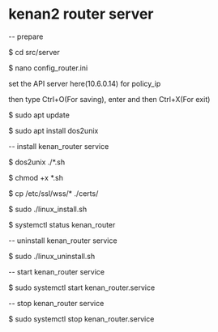 
# kenan2 router server

-- prepare

$ cd src/server

$ nano config_router.ini

set the API server here(10.6.0.14) for policy_ip

then type Ctrl+O(For saving), enter and then Ctrl+X(For exit)

$ sudo apt update

$ sudo apt install dos2unix


-- install kenan_router service

$ dos2unix ./*.sh

$ chmod +x *.sh

$ cp /etc/ssl/wss/* ./certs/


$ sudo ./linux_install.sh

$ systemctl status kenan_router

-- uninstall kenan_router service

$ sudo ./linux_uninstall.sh


-- start kenan_router service

$ sudo systemctl start kenan_router.service


-- stop kenan_router service

$ sudo systemctl stop kenan_router.service




